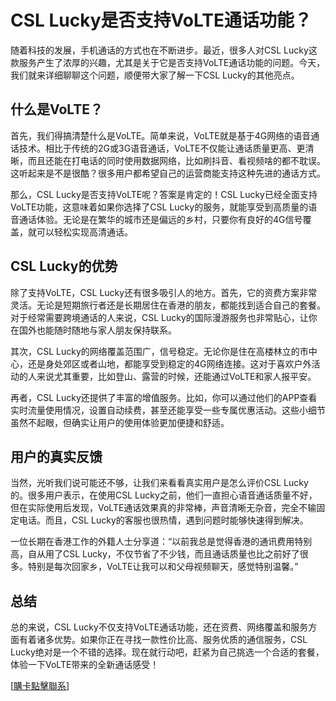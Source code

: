 # CSL Lucky是否支持VoLTE通话功能？

随着科技的发展，手机通话的方式也在不断进步。最近，很多人对CSL Lucky这款服务产生了浓厚的兴趣，尤其是关于它是否支持VoLTE通话功能的问题。今天，我们就来详细聊聊这个问题，顺便带大家了解一下CSL Lucky的其他亮点。

## 什么是VoLTE？

首先，我们得搞清楚什么是VoLTE。简单来说，VoLTE就是基于4G网络的语音通话技术。相比于传统的2G或3G语音通话，VoLTE不仅能让通话质量更高、更清晰，而且还能在打电话的同时使用数据网络，比如刷抖音、看视频啥的都不耽误。这听起来是不是很酷？很多用户都希望自己的运营商能支持这种先进的通话方式。

那么，CSL Lucky是否支持VoLTE呢？答案是肯定的！CSL Lucky已经全面支持VoLTE功能，这意味着如果你选择了CSL Lucky的服务，就能享受到高质量的语音通话体验。无论是在繁华的城市还是偏远的乡村，只要你有良好的4G信号覆盖，就可以轻松实现高清通话。

## CSL Lucky的优势

除了支持VoLTE，CSL Lucky还有很多吸引人的地方。首先，它的资费方案非常灵活。无论是短期旅行者还是长期居住在香港的朋友，都能找到适合自己的套餐。对于经常需要跨境通话的人来说，CSL Lucky的国际漫游服务也非常贴心，让你在国外也能随时随地与家人朋友保持联系。

其次，CSL Lucky的网络覆盖范围广，信号稳定。无论你是住在高楼林立的市中心，还是身处郊区或者山地，都能享受到稳定的4G网络连接。这对于喜欢户外活动的人来说尤其重要，比如登山、露营的时候，还能通过VoLTE和家人报平安。

再者，CSL Lucky还提供了丰富的增值服务。比如，你可以通过他们的APP查看实时流量使用情况，设置自动续费，甚至还能享受一些专属优惠活动。这些小细节虽然不起眼，但确实让用户的使用体验更加便捷和舒适。

## 用户的真实反馈

当然，光听我们说可能还不够，让我们来看看真实用户是怎么评价CSL Lucky的。很多用户表示，在使用CSL Lucky之前，他们一直担心语音通话质量不好，但在实际使用后发现，VoLTE通话效果真的非常棒，声音清晰无杂音，完全不输固定电话。而且，CSL Lucky的客服也很热情，遇到问题时能够快速得到解决。

一位长期在香港工作的外籍人士分享道：“以前我总是觉得香港的通讯费用特别高，自从用了CSL Lucky，不仅节省了不少钱，而且通话质量也比之前好了很多。特别是每次回家乡，VoLTE让我可以和父母视频聊天，感觉特别温馨。”

## 总结

总的来说，CSL Lucky不仅支持VoLTE通话功能，还在资费、网络覆盖和服务方面有着诸多优势。如果你正在寻找一款性价比高、服务优质的通信服务，CSL Lucky绝对是一个不错的选择。现在就行动吧，赶紧为自己挑选一个合适的套餐，体验一下VoLTE带来的全新通话感受！

[[購卡點擊聯系](https://t.me/s/esim1088)]